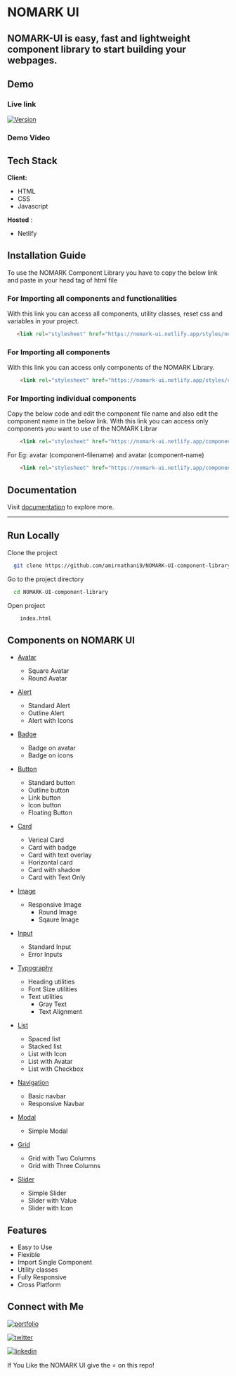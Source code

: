 
# NOMARK UI

## NOMARK-UI is easy, fast and lightweight component library to start building your webpages.



## Demo

### Live link   
[![Version](https://img.shields.io/badge/NOMARKUI-v1.0.0-blue)](https://nomark-ui.netlify.app/index.html)


### Demo Video


## Tech Stack

**Client:** 
- HTML
- CSS 
- Javascript

**Hosted** :
- Netlify


## Installation Guide

To use the NOMARK Component Library you have to copy the below link and paste in your head tag of html file

### For Importing all components and functionalities

With this link you can access all components, utility classes, reset css and variables in your project.
```html
   <link rel="stylesheet" href="https://nomark-ui.netlify.app/styles/nomark.css">
```


### For Importing all components

With this link you can access only components of the NOMARK Library.
```html
    <link rel="stylesheet" href="https://nomark-ui.netlify.app/styles/components.css">
```

### For Importing  individual components

Copy the below code and edit the component file name and also edit the component name in the below link.
With this link you can access only components you want to use of the NOMARK Librar
```html
    <link rel="stylesheet" href="https://nomark-ui.netlify.app/components/component-filename/component-name.css">
```

For Eg: avatar (component-filename) and avatar (component-name)

```html
    <link rel="stylesheet" href="https://nomark-ui.netlify.app/components/avatar/avatar.css">
```

## Documentation

Visit [documentation](https://nomark-ui.netlify.app/documentation/doc.html) to explore more.

---

## Run Locally

Clone the project

```bash
  git clone https://github.com/amirnathani9/NOMARK-UI-component-library.git
```

Go to the project directory

```bash
  cd NOMARK-UI-component-library
```

Open project

```bash
    index.html
```

## Components on NOMARK UI

- [Avatar](https://nomark-ui.netlify.app/components/avatar/avatar.html)

  - Square Avatar
  - Round Avatar

- [Alert](https://nomark-ui.netlify.app/components/alert/alert.html)

  - Standard Alert
  - Outline Alert
  - Alert with Icons

- [Badge](https://nomark-ui.netlify.app/components/badge/badge.html)

  - Badge on avatar
  - Badge on icons

- [Button](https://nomark-ui.netlify.app/components/button/button.html)

  - Standard button
  - Outline button
  - Link button
  - Icon button
  - Floating Button

- [Card](https://nomark-ui.netlify.app/components/card/card.html)

  - Verical Card
  - Card with badge
  - Card with text overlay
  - Horizontal card
  - Card with shadow
  - Card with Text Only

- [Image](https://nomark-ui.netlify.app/components/image/image.htmll)

  - Responsive Image
    - Round Image
    - Sqaure Image

- [Input](https://nomark-ui.netlify.app/components/input/input.html)

  - Standard Input
  - Error Inputs

- [Typography](https://nomark-ui.netlify.app/components/typography/typography.html)

  - Heading utilities
  - Font Size utilities
  - Text utilities
    - Gray Text
    - Text Alignment

- [List](https://nomark-ui.netlify.app/components/list/list.html)

  - Spaced list
  - Stacked list
  - List with Icon
  - List with Avatar
  - List with Checkbox
 
- [Navigation](https://nomark-ui.netlify.app/components/navbar/navbar.html)

  - Basic navbar
  - Responsive Navbar

- [Modal](https://nomark-ui.netlify.app/components/modal/modal.html)
    - Simple Modal
 
- [Grid](https://nomark-ui.netlify.app/components/grid/grid.html) 

    - Grid with Two Columns
    - Grid with Three Columns

- [Slider](https://nomark-ui.netlify.app/components/slider/slider.html)
    - Simple Slider
    - Slider with Value
    - Slider with Icon



## Features

- Easy to Use
- Flexible 
- Import Single Component
- Utility classes
- Fully Responsive
- Cross Platform





## Connect with Me
[![portfolio](https://img.shields.io/badge/my_portfolio-000?style=for-the-badge&logo=ko-fi&logoColor=white)](https://aamirnathani-portfolio.netlify.app/)

[![twitter](https://img.shields.io/badge/twitter-1DA1F2?style=for-the-badge&logo=twitter&logoColor=white)](https://twitter.com/aamir_nathani)

[![linkedin](https://img.shields.io/badge/linkedin-0A66C2?style=for-the-badge&logo=linkedin&logoColor=white)](https://www.linkedin.com/in/aamirnathani/)

If You Like the NOMARK UI give the :star: on this repo!
